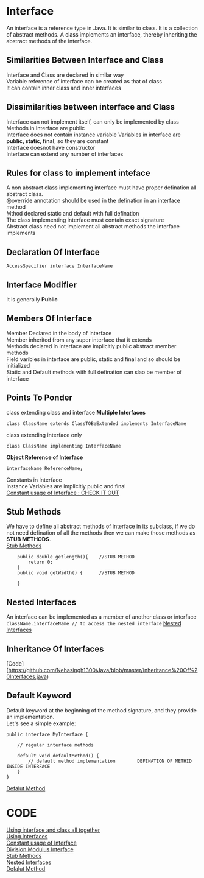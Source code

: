 # Interface
An interface is a reference type in Java. It is similar to class. It is a collection of abstract methods. A class implements an interface, thereby inheriting the abstract methods of the interface.

## Similarities Between Interface and Class
Interface and Class are declared in similar way<br>
Variable reference of interface can be created as that of class<br>
It can contain inner class and inner interfaces<br>

## Dissimilarities between interface and Class
Interface can not implement itself, can only be implemented by class<br>
Methods in Interface are public<br>
Interface does not contain instance variable
Variables in interface are **public, static, final**, so they are constant<br>
Interface doesnot have constructor<br>
Interface can extend any number of interfaces<br>

## Rules for class to implement inteface
A non abstract class implementing interface must have proper defination all abstract class.<br>
@override annotation should be used in the defination in an interface method<br>
Mthod declared static and default with full defination<br>
The class implementing interface must contain exact signature<br>
Abstract class need not implement all abstract methods the interface implements

## Declaration Of Interface
```
AccessSpecifier interface InterfaceName
```

## Interface Modifier
It is generally **Public**

## Members Of Interface
Member Declared in the body of interface<br>
Member inherited from any super interface that it extends<br>
Methods declared in interface are implicitly public abstract member methods<br>
Field varibles in interface are public, static and final and so should be initialized<br>
Static and Default methods with full defination can slao be member of interface<br>

## Points To Ponder
class extending class and interface **Multiple Interfaces**<br>
```
class ClassName extends ClassTOBeExtended implements InterfaceName
```
class extending interface only<br>
```
class ClassName implementing InterfaceName
```
**Object Reference of Interface**<br>
```
interfaceName ReferenceName;
```
Constants in Interface <br>
Instance Variables are implicitly public and final <br>
[Constant usage of Interface : CHECK IT OUT](https://github.com/Nehasingh1300/Java/blob/master/ConstantINTERFACE.java)<br>

## Stub Methods
We have to  define all abstract methods of interface in its subclass, if we do not need defination of all the methods then we can make those methods as **STUB METHODS**.<br>
[Stub Methods](https://github.com/Nehasingh1300/Java/blob/master/StubMethods.java)<br>
```
	public double getlength(){    //STUB METHOD 
		return 0;
	}
	public void getWidth() {      //STUB METHOD
		
	}
```

## Nested Interfaces
An interface can be implemented as a member of another class or interface<br>
``
className.interfaceName // to access the nested interface
``
[Nested Interfaces](https://github.com/Nehasingh1300/Java/blob/master/NestedInterface.java)<br>

## Inheritance Of Interfaces
[Code][https://github.com/Nehasingh1300/Java/blob/master/Inheritance%20Of%20Interfaces.java)<br>

## Default Keyword
Default keyword at the beginning of the method signature, and they provide an implementation.<br>
Let's see a simple example:<br>
```
public interface MyInterface {
     
    // regular interface methods
     
    default void defaultMethod() {
        // default method implementation        DEFINATION OF METHID INSIDE INTERFACE
    }
}
```
[Defalut Method](https://github.com/Nehasingh1300/Java/blob/master/DefaultMethod.java)<br>

# CODE
[Using interface and class all together](https://github.com/Nehasingh1300/Java/blob/master/InterfacingCode.java)<br>
[Using Interfaces](https://github.com/Nehasingh1300/Java/blob/master/MYClass.java)<br>
[Constant usage of Interface](https://github.com/Nehasingh1300/Java/blob/master/ConstantINTERFACE.java)<br>
[Division Modulus Interface](https://github.com/Nehasingh1300/Java/blob/master/DivModInterface.java)
<br>[Stub Methods](https://github.com/Nehasingh1300/Java/blob/master/StubMethods.java)<br>
[Nested Interfaces](https://github.com/Nehasingh1300/Java/blob/master/NestedInterface.java)<br>
[Defalut Method](https://github.com/Nehasingh1300/Java/blob/master/DefaultMethod.java)<br>
